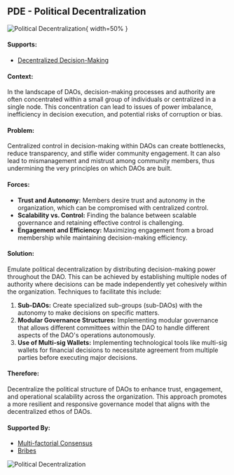 ## PDE - Political Decentralization

![Political Decentralization](output/illustrations/political_decentralization.png){ width=50% }

#### Supports:
* [Decentralized Decision-Making](/patterns/decentralized_decision_making.html)

#### Context:
In the landscape of DAOs, decision-making processes and authority are often concentrated within a small group of individuals or centralized in a single node. This concentration can lead to issues of power imbalance, inefficiency in decision execution, and potential risks of corruption or bias.

#### Problem:
Centralized control in decision-making within DAOs can create bottlenecks, reduce transparency, and stifle wider community engagement. It can also lead to mismanagement and mistrust among community members, thus undermining the very principles on which DAOs are built.

#### Forces:

- **Trust and Autonomy:** Members desire trust and autonomy in the organization, which can be compromised with centralized control.
- **Scalability vs. Control:** Finding the balance between scalable governance and retaining effective control is challenging.
- **Engagement and Efficiency:** Maximizing engagement from a broad membership while maintaining decision-making efficiency.

#### Solution:
Emulate political decentralization by distributing decision-making power throughout the DAO. This can be achieved by establishing multiple nodes of authority where decisions can be made independently yet cohesively within the organization. Techniques to facilitate this include:

1. **Sub-DAOs:** Create specialized sub-groups (sub-DAOs) with the autonomy to make decisions on specific matters.
2. **Modular Governance Structures:** Implementing modular governance that allows different committees within the DAO to handle different aspects of the DAO's operations autonomously.
3. **Use of Multi-sig Wallets:** Implementing technological tools like multi-sig wallets for financial decisions to necessitate agreement from multiple parties before executing major decisions.

#### Therefore:
Decentralize the political structure of DAOs to enhance trust, engagement, and operational scalability across the organization. This approach promotes a more resilient and responsive governance model that aligns with the decentralized ethos of DAOs.

#### Supported By:

* [Multi-factorial Consensus](/patterns/multi_factorial_consensus.html)
* [Bribes](/patterns/bribes.html)

![Political Decentralization](output/political_decentralization_specific_graph.png)